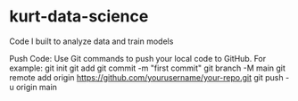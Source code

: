 # kurt-data-science
Code I built to analyze data and train models

Push Code: Use Git commands to push your local code to GitHub. For example:
git init
git add
git commit -m "first commit"
git branch -M main
git remote add origin https://github.com/yourusername/your-repo.git
git push -u origin main
